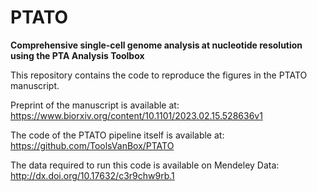 # PTATO
**Comprehensive single-cell genome analysis at nucleotide resolution using the PTA Analysis Toolbox**

This repository contains the code to reproduce the figures in the PTATO manuscript.

Preprint of the manuscript is available at:
https://www.biorxiv.org/content/10.1101/2023.02.15.528636v1

The code of the PTATO pipeline itself is available at:
https://github.com/ToolsVanBox/PTATO

The data required to run this code is available on Mendeley Data:
http://dx.doi.org/10.17632/c3r9chw9rb.1